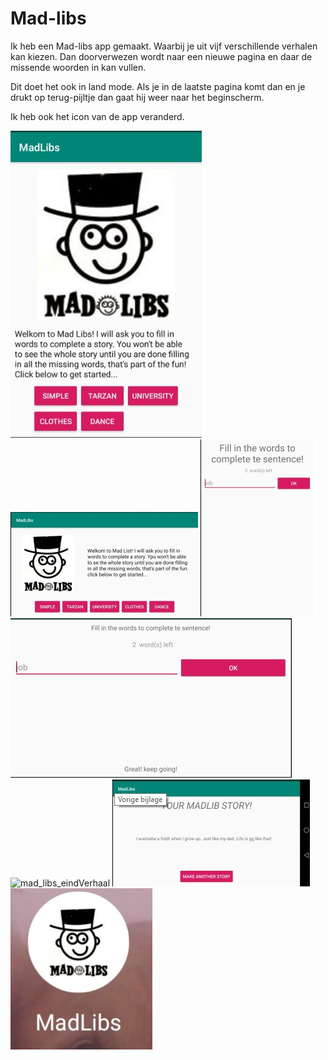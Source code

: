 # Mad-libs

Ik heb een Mad-libs app gemaakt. Waarbij je uit vijf verschillende verhalen kan kiezen.
Dan doorverwezen wordt naar een nieuwe pagina en daar de missende woorden in kan vullen.

Dit doet het ook in land mode. 
Als je in de laatste pagina komt dan en je drukt op terug-pijltje dan gaat hij weer naar het beginscherm.


Ik heb ook het icon van de app veranderd.

![mad-libs_main](mad_libs.jpg)
![mad_libs_main_land](mad_libs_land.jpg)
![mad_libs_fill_in](mad_libs_fill_in.jpg)
![mad_lib_fill_in_land](mad_lib_fill_in_land.jpg)
![mad_libs_eindVerhaal](mad_libs_story.jpg)
![mad_libs_eindVerhal_ land](mad_libs_story_land.jpg)
![mad_libs_icon](mad_libs_icon.jpg)
